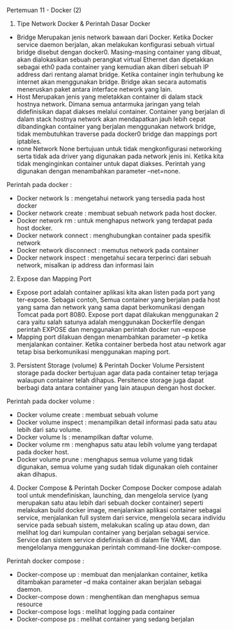 Pertemuan 11 - Docker (2)

1. Tipe Network Docker & Perintah Dasar Docker
- Bridge
Merupakan jenis network bawaan dari Docker. Ketika Docker service daemon berjalan, akan melakukan konfigurasi sebuah virtual bridge disebut dengan docker0. Masing-masing container yang dibuat, akan dialokasikan sebuah perangkat virtual Ethernet dan dipetakkan sebagai eth0 pada container yang kemudian akan diberi sebuah IP address dari rentang alamat bridge. Ketika container ingin terhubung ke internet akan menggunakan bridge. Bridge akan secara automatis meneruskan paket antara interface network yang lain.
- Host
Merupakan jenis yang meletakkan container di dalam stack hostnya network. Dimana semua antarmuka jaringan yang telah didefinisikan dapat diakses melalui container. Container yang berjalan di dalam stack hostnya network akan mendapatkan jauh lebih cepat dibandingkan container yang berjalan menggunakan network bridge, tidak membutuhkan traverse pada docker0 bridge dan mappings port iptables.
- none
Network None bertujuan untuk tidak mengkonfigurasi networking serta tidak ada driver yang digunakan pada network jenis ini. Ketika kita tidak menginginkan container untuk dapat diakses. Perintah yang digunakan dengan menambahkan parameter –net=none.

Perintah pada docker :
- Docker network ls : mengetahui network yang tersedia pada host docker
- Docker network create : membuat sebuah network pada host docker.
- Docker network rm : untuk menghapus network yang terdapat pada host docker.
- Docker network connect : menghubungkan container pada spesifik network
- Docker network disconnect : memutus network pada container
- Docker network inspect : mengetahui secara terperinci dari sebuah network, misalkan ip address dan informasi lain

2. Expose dan Mapping Port
- Expose port adalah container aplikasi kita akan listen pada port yang ter-expose. Sebagai contoh, Semua container yang berjalan pada host yang sama dan network yang sama dapat berkomunikasi dengan Tomcat pada port 8080. Expose port dapat dilakukan menggunakan 2 cara yaitu salah satunya adalah menggunakan Dockerfile dengan perintah EXPOSE dan menggunakan perintah docker run –expose
- Mapping port dilakuan dengan menambahkan parameter –p ketika menjalankan container. Ketika container berbeda host atau network agar tetap bisa berkomunikasi menggunakan maping port.

3. Persistent Storage (volume) & Perintah Docker Volume
Persistent storage pada docker bertujuan agar data pada container tetap terjaga walaupun container telah dihapus. Persitence storage juga dapat berbagi data antara container yang lain ataupun dengan host docker. 

Perintah pada docker volume :
- Docker volume create : membuat sebuah volume
- Docker volume inspect : menampilkan detail informasi pada satu atau lebih dari satu volume.
- Docker volume ls : menampilkan daftar volume.
- Docker volume rm : menghapus satu atau lebih volume yang terdapat pada docker host.
- Docker volume prune : menghapus semua volume yang tidak digunakan, semua volume yang sudah tidak digunakan oleh container akan dihapus.

4. Docker Compose & Perintah Docker Compose
Docker compose adalah tool untuk mendefiniskan, launching, dan mengelola service (yang merupakan satu atau lebih  dari sebuah docker container) seperti melakukan build docker image, menjalankan aplikasi container sebagai service, menjalankan full system dari service, mengelola secara individu service pada sebuah sistem, melakukan scaling up atau down, dan melihat log dari kumpulan container yang berjalan sebagai service. Service dan sistem service didefinisikan di dalam file YAML dan mengelolanya menggunakan perintah command-line docker-compose.

Perintah docker compose :
- Docker-compose up : membuat dan menjalankan container, ketika ditambakan parameter –d maka container akan berjalan sebagai daemon.
- Docker-compose down : menghentikan dan menghapus semua resource
- Docker-compose logs : melihat logging pada container
- Docker-compose ps : melihat container yang sedang berjalan